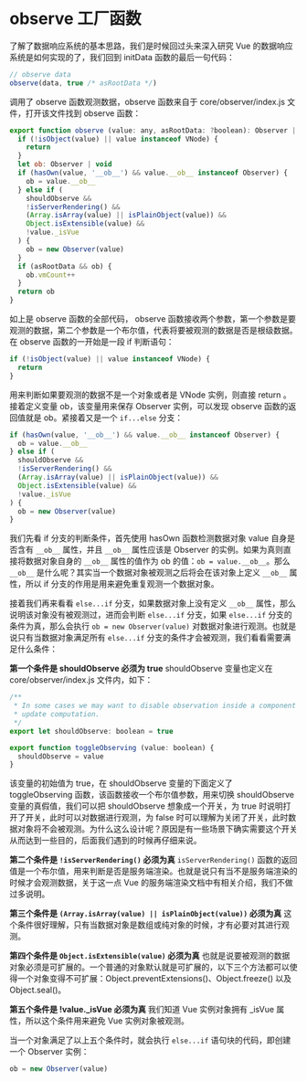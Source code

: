 # observe 工厂函数

了解了数据响应系统的基本思路，我们是时候回过头来深入研究 Vue 的数据响应系统是如何实现的了，我们回到 initData 函数的最后一句代码：

```js
// observe data
observe(data, true /* asRootData */)
```

调用了 observe 函数观测数据，observe 函数来自于 core/observer/index.js 文件，打开该文件找到 observe 函数：

```js
export function observe (value: any, asRootData: ?boolean): Observer | void {
  if (!isObject(value) || value instanceof VNode) {
    return
  }
  let ob: Observer | void
  if (hasOwn(value, '__ob__') && value.__ob__ instanceof Observer) {
    ob = value.__ob__
  } else if (
    shouldObserve &&
    !isServerRendering() &&
    (Array.isArray(value) || isPlainObject(value)) &&
    Object.isExtensible(value) &&
    !value._isVue
  ) {
    ob = new Observer(value)
  }
  if (asRootData && ob) {
    ob.vmCount++
  }
  return ob
}
```

如上是 observe 函数的全部代码， observe 函数接收两个参数，第一个参数是要观测的数据，第二个参数是一个布尔值，代表将要被观测的数据是否是根级数据。在 observe 函数的一开始是一段 if 判断语句：

```js
if (!isObject(value) || value instanceof VNode) {
  return
}
```

用来判断如果要观测的数据不是一个对象或者是 VNode 实例，则直接 return 。接着定义变量 ob，该变量用来保存 Observer 实例，可以发现 observe 函数的返回值就是 ob。紧接着又是一个 `if...else` 分支：

```js
if (hasOwn(value, '__ob__') && value.__ob__ instanceof Observer) {
  ob = value.__ob__
} else if (
  shouldObserve &&
  !isServerRendering() &&
  (Array.isArray(value) || isPlainObject(value)) &&
  Object.isExtensible(value) &&
  !value._isVue
) {
  ob = new Observer(value)
}
```

我们先看 if 分支的判断条件，首先使用 hasOwn 函数检测数据对象 value 自身是否含有 `__ob__` 属性，并且 `__ob__` 属性应该是 Observer 的实例。如果为真则直接将数据对象自身的 `__ob__` 属性的值作为 ob 的值：`ob = value.__ob__`。那么 `__ob__` 是什么呢？其实当一个数据对象被观测之后将会在该对象上定义 `__ob__` 属性，所以 if 分支的作用是用来避免重复观测一个数据对象。

接着我们再来看看 `else...if` 分支，如果数据对象上没有定义 `__ob__` 属性，那么说明该对象没有被观测过，进而会判断 `else...if` 分支，如果 `else...if` 分支的条件为真，那么会执行 `ob = new Observer(value)` 对数据对象进行观测。也就是说只有当数据对象满足所有 `else...if` 分支的条件才会被观测，我们看看需要满足什么条件：

**第一个条件是 shouldObserve 必须为 true**
shouldObserve 变量也定义在 core/observer/index.js 文件内，如下：

```js
/**
 * In some cases we may want to disable observation inside a component's
 * update computation.
 */
export let shouldObserve: boolean = true

export function toggleObserving (value: boolean) {
  shouldObserve = value
}
```

该变量的初始值为 true，在 shouldObserve 变量的下面定义了 toggleObserving 函数，该函数接收一个布尔值参数，用来切换 shouldObserve 变量的真假值，我们可以把 shouldObserve 想象成一个开关，为 true 时说明打开了开关，此时可以对数据进行观测，为 false 时可以理解为关闭了开关，此时数据对象将不会被观测。为什么这么设计呢？原因是有一些场景下确实需要这个开关从而达到一些目的，后面我们遇到的时候再仔细来说。

**第二个条件是 `!isServerRendering()` 必须为真**
`isServerRendering()` 函数的返回值是一个布尔值，用来判断是否是服务端渲染。也就是说只有当不是服务端渲染的时候才会观测数据，关于这一点 Vue 的服务端渲染文档中有相关介绍，我们不做过多说明。

**第三个条件是 `(Array.isArray(value) || isPlainObject(value))` 必须为真**
这个条件很好理解，只有当数据对象是数组或纯对象的时候，才有必要对其进行观测。

**第四个条件是 `Object.isExtensible(value)` 必须为真**
也就是说要被观测的数据对象必须是可扩展的。一个普通的对象默认就是可扩展的，以下三个方法都可以使得一个对象变得不可扩展：Object.preventExtensions()、Object.freeze() 以及 Object.seal()。

**第五个条件是 !value._isVue 必须为真**
我们知道 Vue 实例对象拥有 _isVue 属性，所以这个条件用来避免 Vue 实例对象被观测。

当一个对象满足了以上五个条件时，就会执行 `else...if` 语句块的代码，即创建一个 Observer 实例：

```js
ob = new Observer(value)
```
